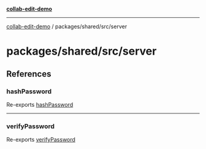 [**collab-edit-demo**](../../../../README.md)

***

[collab-edit-demo](../../../../README.md) / packages/shared/src/server

# packages/shared/src/server

## References

### hashPassword

Re-exports [hashPassword](../../../../auth/password/functions/hashPassword.md)

***

### verifyPassword

Re-exports [verifyPassword](../../../../auth/password/functions/verifyPassword.md)
